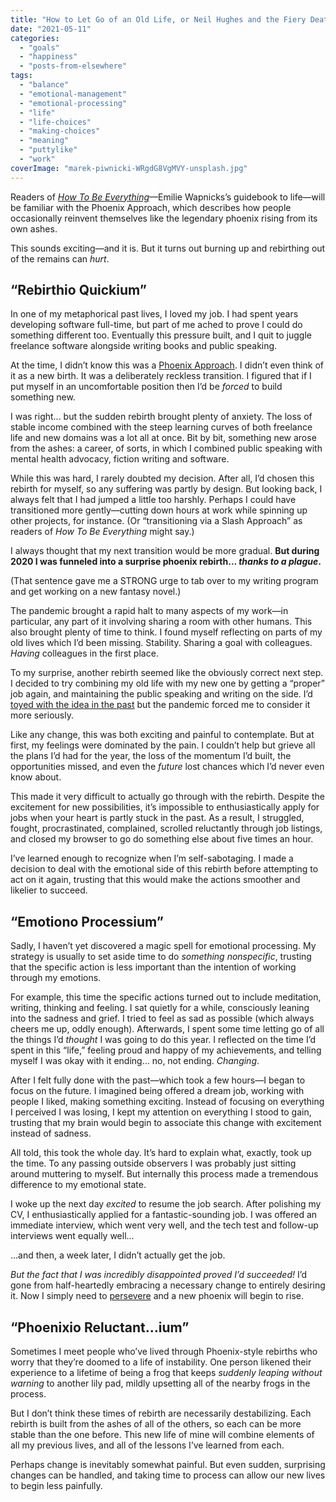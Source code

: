 ```yaml
---
title: "How to Let Go of an Old Life, or Neil Hughes and the Fiery Death of the Phoenix"
date: "2021-05-11"
categories: 
  - "goals"
  - "happiness"
  - "posts-from-elsewhere"
tags: 
  - "balance"
  - "emotional-management"
  - "emotional-processing"
  - "life"
  - "life-choices"
  - "making-choices"
  - "meaning"
  - "puttylike"
  - "work"
coverImage: "marek-piwnicki-WRgdG8VgMVY-unsplash.jpg"
---
```


Readers of [_How To Be Everything_](http://howtobeeverything.com/)—Emilie Wapnicks’s guidebook to life—will be familiar with the Phoenix Approach, which describes how people occasionally reinvent themselves like the legendary phoenix rising from its own ashes.

This sounds exciting—and it is. But it turns out burning up and rebirthing out of the remains can _hurt_.

<!--more-->

## “Rebirthio Quickium”

In one of my metaphorical past lives, I loved my job. I had spent years developing software full-time, but part of me ached to prove I could do something different too. Eventually this pressure built, and I quit to juggle freelance software alongside writing books and public speaking.

At the time, I didn’t know this was a [Phoenix Approach](https://puttylike.com/are-you-more-of-a-phoenix-than-an-octopus/). I didn’t even think of it as a new birth. It was a deliberately reckless transition. I figured that if I put myself in an uncomfortable position then I’d be _forced_ to build something new. 

I was right... but the sudden rebirth brought plenty of anxiety. The loss of stable income combined with the steep learning curves of both freelance life and new domains was a lot all at once. Bit by bit, something new arose from the ashes: a career, of sorts, in which I combined public speaking with mental health advocacy, fiction writing and software.

While this was hard, I rarely doubted my decision. After all, I’d chosen this rebirth for myself, so any suffering was partly by design. But looking back, I always felt that I had jumped a little too harshly. Perhaps I could have transitioned more gently—cutting down hours at work while spinning up other projects, for instance. (Or “transitioning via a Slash Approach” as readers of _How To Be Everything_ might say.)

I always thought that my next transition would be more gradual. **But during 2020 I was funneled into a surprise phoenix rebirth… _thanks to a plague_.**

(That sentence gave me a STRONG urge to tab over to my writing program and get working on a new fantasy novel.)

The pandemic brought a rapid halt to many aspects of my work—in particular, any part of it involving sharing a room with other humans. This also brought plenty of time to think. I found myself reflecting on parts of my old lives which I’d been missing. Stability. Sharing a goal with colleagues. _Having_ colleagues in the first place.

To my surprise, another rebirth seemed like the obviously correct next step. I decided to try combining my old life with my new one by getting a “proper” job again, and maintaining the public speaking and writing on the side. I’d [toyed with the idea in the past](https://puttylike.com/when-you-find-your-unicorn-job-but-cant-get-past-the-gatekeepers/) but the pandemic forced me to consider it more seriously. 

Like any change, this was both exciting and painful to contemplate. But at first, my feelings were dominated by the pain. I couldn’t help but grieve all the plans I’d had for the year, the loss of the momentum I’d built, the opportunities missed, and even the _future_ lost chances which I’d never even know about.

This made it very difficult to actually go through with the rebirth. Despite the excitement for new possibilities, it’s impossible to enthusiastically apply for jobs when your heart is partly stuck in the past. As a result, I struggled, fought, procrastinated, complained, scrolled reluctantly through job listings, and closed my browser to go do something else about five times an hour.

I’ve learned enough to recognize when I’m self-sabotaging. I made a decision to deal with the emotional side of this rebirth before attempting to act on it again, trusting that this would make the actions smoother and likelier to succeed.

## “Emotiono Processium”

Sadly, I haven’t yet discovered a magic spell for emotional processing. My strategy is usually to set aside time to do _something nonspecific_, trusting that the specific action is less important than the intention of working through my emotions.

For example, this time the specific actions turned out to include meditation, writing, thinking and feeling. I sat quietly for a while, consciously leaning into the sadness and grief. I tried to feel as sad as possible (which always cheers me up, oddly enough). Afterwards, I spent some time letting go of all the things I’d _thought_ I was going to do this year. I reflected on the time I’d spent in this “life,” feeling proud and happy of my achievements, and telling myself I was okay with it ending… no, not ending. _Changing_.

After I felt fully done with the past—which took a few hours—I began to focus on the future. I imagined being offered a dream job, working with people I liked, making something exciting. Instead of focusing on everything I perceived I was losing, I kept my attention on everything I stood to gain, trusting that my brain would begin to associate this change with excitement instead of sadness.

All told, this took the whole day. It’s hard to explain what, exactly, took up the time. To any passing outside observers I was probably just sitting around muttering to myself. But internally this process made a tremendous difference to my emotional state.

I woke up the next day _excited_ to resume the job search. After polishing my CV, I enthusiastically applied for a fantastic-sounding job. I was offered an immediate interview, which went very well, and the tech test and follow-up interviews went equally well…

…and then, a week later, I didn’t actually get the job.

_But the fact that I was incredibly disappointed proved I’d succeeded!_ I’d gone from half-heartedly embracing a necessary change to entirely desiring it. Now I simply need to [persevere](https://puttylike.com/i-never-finish-anything-how-to-stop-feeling-guilty-about-all-of-your-unfinished-projects/) and a new phoenix will begin to rise.

## “Phoenixio Reluctant…ium”

Sometimes I meet people who’ve lived through Phoenix-style rebirths who worry that they’re doomed to a life of instability. One person likened their experience to a lifetime of being a frog that keeps _suddenly leaping without warning_ to another lily pad, mildly upsetting all of the nearby frogs in the process.

But I don’t think these times of rebirth are necessarily destabilizing. Each rebirth is built from the ashes of all of the others, so each can be more stable than the one before. This new life of mine will combine elements of all my previous lives, and all of the lessons I’ve learned from each.

Perhaps change is inevitably somewhat painful. But even sudden, surprising changes can be handled, and taking time to process can allow our new lives to begin less painfully.
